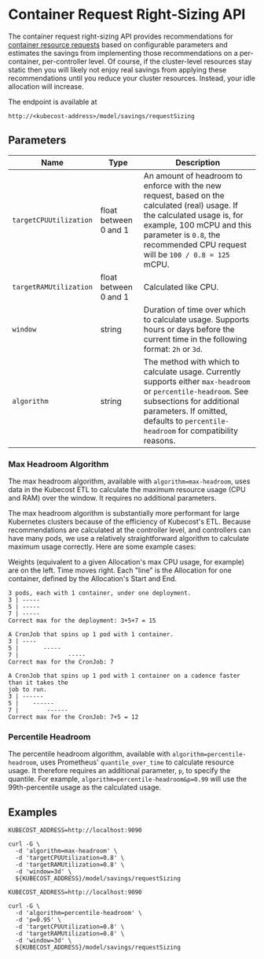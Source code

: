 # Container Request Right-Sizing API

The container request right-sizing API provides recommendations for
[container resource requests](https://kubernetes.io/docs/concepts/configuration/manage-resources-containers/)
based on configurable parameters and estimates the savings from implementing those recommendations
on a per-container, per-controller level. Of course, if the cluster-level resources stay static then
you will likely not enjoy real savings from applying these recommendations until you reduce
your cluster resources. Instead, your idle allocation will increase.

The endpoint is available at
```
http://<kubecost-address>/model/savings/requestSizing
```

## Parameters


| Name | Type | Description |
|------|------|-------------|
| `targetCPUUtilization` | float between 0 and 1 | An amount of headroom to enforce with the new request, based on the calculated (real) usage. If the calculated usage is, for example, 100 mCPU and this parameter is `0.8`, the recommended CPU request will be `100 / 0.8 = 125` mCPU. |
| `targetRAMUtilization` | float between 0 and 1 | Calculated like CPU. |
| `window` | string | Duration of time over which to calculate usage. Supports hours or days before the current time in the following format: `2h` or `3d`. |
| `algorithm` | string | The method with which to calculate usage. Currently supports either `max-headroom` or `percentile-headroom`. See subsections for additional parameters. If omitted, defaults to `percentile-headroom` for compatibility reasons. |

### Max Headroom Algorithm

The max headroom algorithm, available with `algorithm=max-headroom`, uses data in the Kubecost ETL to calculate the maximum resource usage (CPU and RAM) over the window. It requires no additional parameters.

The max headroom algorithm is substantially more performant for large Kubernetes clusters because of the efficiency of Kubecost's ETL. Because recommendations are calculated at the controller level, and controllers can have many pods, we use a relatively straightforward algorithm to calculate maximum usage correctly. Here are some example cases:

Weights (equivalent to a given Allocation's max CPU usage, for example) are on the left. Time moves right. Each "line" is the Allocation for one container, defined by the Allocation's Start and End.

```
3 pods, each with 1 container, under one deployment.
3 | -----
5 | -----
7 | -----
Correct max for the deployment: 3+5+7 = 15
```

```
A CronJob that spins up 1 pod with 1 container.
3 | ----
5 |       -----
7 |              -----
Correct max for the CronJob: 7
```

```
A CronJob that spins up 1 pod with 1 container on a cadence faster than it takes the
job to run.
3 | ------
5 |    ------
7 |        ------
Correct max for the CronJob: 7+5 = 12
```

### Percentile Headroom

The percentile headroom algorithm, available with `algorithm=percentile-headroom`, uses Prometheus' `quantile_over_time` to calculate resource usage. It therefore requires an additional parameter, `p`, to specify the quantile. For example, `algorithm=percentile-headroom&p=0.99` will use the 99th-percentile usage as the calculated usage.


## Examples

```
KUBECOST_ADDRESS=http://localhost:9090

curl -G \
  -d 'algorithm=max-headroom' \
  -d 'targetCPUUtilization=0.8' \
  -d 'targetRAMUtilization=0.8' \
  -d 'window=3d' \
  ${KUBECOST_ADDRESS}/model/savings/requestSizing
```


```
KUBECOST_ADDRESS=http://localhost:9090

curl -G \
  -d 'algorithm=percentile-headroom' \
  -d 'p=0.95' \
  -d 'targetCPUUtilization=0.8' \
  -d 'targetRAMUtilization=0.8' \
  -d 'window=3d' \
  ${KUBECOST_ADDRESS}/model/savings/requestSizing
```
